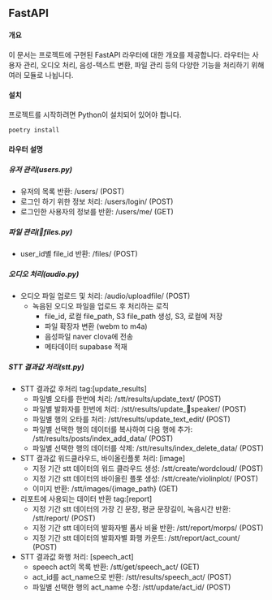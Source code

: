 ## FastAPI
#### 개요
이 문서는 프로젝트에 구현된 FastAPI 라우터에 대한 개요를 제공합니다. 라우터는 사용자 관리, 오디오 처리, 음성-텍스트 변환, 파일 관리 등의 다양한 기능을 처리하기 위해 여러 모듈로 나뉩니다.

#### 설치
프로젝트를 시작하려면 Python이 설치되어 있어야 합니다.
```bash
poetry install
```
#### 라우터 설명

##### 유저 관리(users.py)
- 유저의 목록 반환: /users/ (POST)
- 로그인 하기 위한 정보 처리: /users/login/ (POST)
- 로그인한 사용자의 정보를 반환: /users/me/ (GET)

##### 파일 관리(files.py)
- user_id별 file_id 반환: /files/ (POST)

##### 오디오 처리(audio.py)
- 오디오 파일 업로드 및 처리: /audio/uploadfile/ (POST)
  - 녹음된 오디오 파일을 업로드 후 처리하는 로직
    - file_id, 로컬 file_path, S3 file_path 생성, S3, 로컬에 저장
    - 파일 확장자 변환 (webm to m4a)
    - 음성파일 naver clova에 전송
    - 메타데이터 supabase 적재

##### STT 결과값 처리(stt.py)
- STT 결과값 후처리 tag:[update_results]
  - 파일별 오타를 한번에 처리: /stt/results/update_text/ (POST)
  - 파일별 발화자를 한번에 처리: /stt/results/update_speaker/ (POST)
  - 파일별 행의 오타를 처리: /stt/results/update_text_edit/ (POST)
  - 파일별 선택한 행의 데이터를 복사하여 다음 행에 추가: /stt/results/posts/index_add_data/ (POST)
  - 파일별 선택한 행의 데이터를 삭제: /stt/results/index_delete_data/ (POST)
- STT 결과값 워드클라우드, 바이올린플롯 처리: [image]
  - 지정 기간 stt 데이터의 워드 클라우드 생성: /stt/create/wordcloud/ (POST)
  - 지정 기간 stt 데이터의 바이올린 플롯 생성: /stt/create/violinplot/ (POST)
  - 이미지 반환: /stt/images/{image_path} (GET)
- 리포트에 사용되는 데이터 반환 tag:[report]
  - 지정 기간 stt 데이터의 가장 긴 문장, 평균 문장길이, 녹음시간 반환: /stt/report/ (POST)
  - 지정 기간 stt 데이터의 발화자별 품사 비율 반환: /stt/report/morps/ (POST)
  - 지정 기간 stt 데이터의 발화자별 화행 카운트: /stt/report/act_count/ (POST)
- STT 결과값 화행 처리: [speech_act]
  - speech act의 목록 반환: /stt/get/speech_act/ (GET)
  - act_id를 act_name으로 반환: /stt/results/speech_act/ (POST)
  - 파일별 선택한 행의 act_name 수정: /stt/update/act_id/ (POST)
